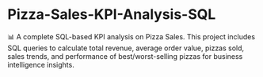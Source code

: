 # Pizza-Sales-KPI-Analysis-SQL
📊 A complete SQL-based KPI analysis on Pizza Sales. This project includes SQL queries to calculate total revenue, average order value, pizzas sold, sales trends, and performance of best/worst-selling pizzas for business intelligence insights.
